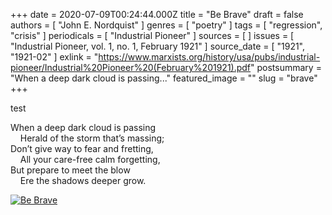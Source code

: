 +++
date = 2020-07-09T00:24:44.000Z
title = "Be Brave"
draft = false
authors = [ "John E. Nordquist" ]
genres = [ "poetry" ]
tags = [ "regression", "crisis" ]
periodicals = [ "Industrial Pioneer" ]
sources = [ ]
issues = [ "Industrial Pioneer, vol. 1, no. 1, February 1921" ]
source_date = [ "1921", "1921-02" ]
exlink = "https://www.marxists.org/history/usa/pubs/industrial-pioneer/Industrial%20Pioneer%20(February%201921).pdf"
postsummary = "When a deep dark cloud is passing..."
featured_image = ""
slug = "brave"
+++

test

When a deep dark cloud is passing\
&nbsp; &nbsp; Herald of the storm that’s massing;\
Don’t give way to fear and fretting,\
&nbsp; &nbsp; All your care-free calm forgetting,\
But prepare to meet the blow\
&nbsp; &nbsp; Ere the shadows deeper grow.

<a href="/images/bebrave.jpg" class="img-link">![Be Brave](/images/bebrave.jpg)</a>
